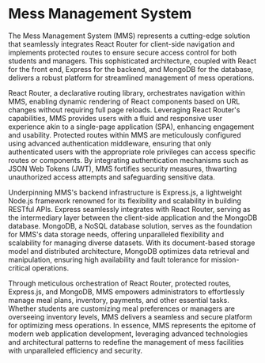 
# Mess Management System

The Mess Management System (MMS) represents a cutting-edge solution that seamlessly integrates React Router for client-side navigation and implements protected routes to ensure secure access control for both students and managers. 
This sophisticated architecture, coupled with React for the front end, Express for the backend, and MongoDB for the database, delivers a robust platform for streamlined management of mess operations.

React Router, a declarative routing library, orchestrates navigation within MMS, enabling dynamic rendering of React components based on URL changes without requiring full page reloads. Leveraging React Router's capabilities, 
MMS provides users with a fluid and responsive user experience akin to a single-page application (SPA), enhancing engagement and usability. Protected routes within MMS are meticulously configured using advanced authentication middleware, 
ensuring that only authenticated users with the appropriate role privileges can access specific routes or components. By integrating authentication mechanisms such as JSON Web Tokens (JWT), MMS fortifies security measures, 
thwarting unauthorized access attempts and safeguarding sensitive data.

Underpinning MMS's backend infrastructure is Express.js, a lightweight Node.js framework renowned for its flexibility and scalability in building RESTful APIs. Express seamlessly integrates with React Router, 
serving as the intermediary layer between the client-side application and the MongoDB database. MongoDB, a NoSQL database solution, serves as the foundation for MMS's data storage needs, offering unparalleled flexibility and scalability for managing diverse datasets. 
With its document-based storage model and distributed architecture, MongoDB optimizes data retrieval and manipulation, ensuring high availability and fault tolerance for mission-critical operations.

Through meticulous orchestration of React Router, protected routes, Express.js, and MongoDB, MMS empowers administrators to effortlessly manage meal plans, inventory, payments, and other essential tasks. 
Whether students are customizing meal preferences or managers are overseeing inventory levels, MMS delivers a seamless and secure platform for optimizing mess operations.
In essence, MMS represents the epitome of modern web application development, leveraging advanced technologies and architectural patterns to redefine the management of mess facilities with unparalleled efficiency and security.

